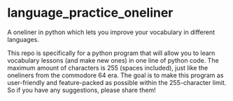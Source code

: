 # language_practice_oneliner
A oneliner in python which lets you improve your vocabulary in different languages.

This repo is specifically for a python program that will allow you to learn vocabulary lessons (and make new ones) in one line of python code.
The maximum amount of characters is 255 (spaces included), just like the oneliners from the commodore 64 era.
The goal is to make this program as user-friendly and feature-packed as possible within the 255-character limit.
So if you have any suggestions, please share them!
